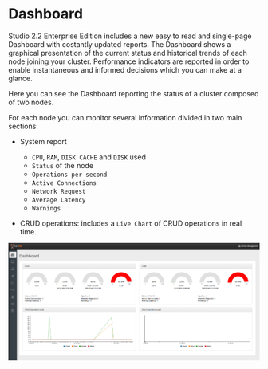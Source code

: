 # Dashboard

Studio 2.2 Enterprise Edition includes a new easy to read and single-page Dashboard with costantly updated reports.
The Dashboard shows a graphical presentation of the current status and historical trends of each node joining your cluster. Performance indicators are reported in order to enable instantaneous and informed decisions which you can make at a glance.

Here you can see the Dashboard reporting the status of a cluster composed of two nodes.

For each node you can monitor several information divided in two main sections:
- System report
  - `CPU`, `RAM`, `DISK CACHE` and `DISK` used
  - `Status` of the node
  - `Operations per second`
  - `Active Connections`
  - `Network Request`
  - `Average Latency`
  - `Warnings`

- CRUD operations: includes a `Live Chart` of CRUD operations in real time.

![](images/studio-dashboard.png)
